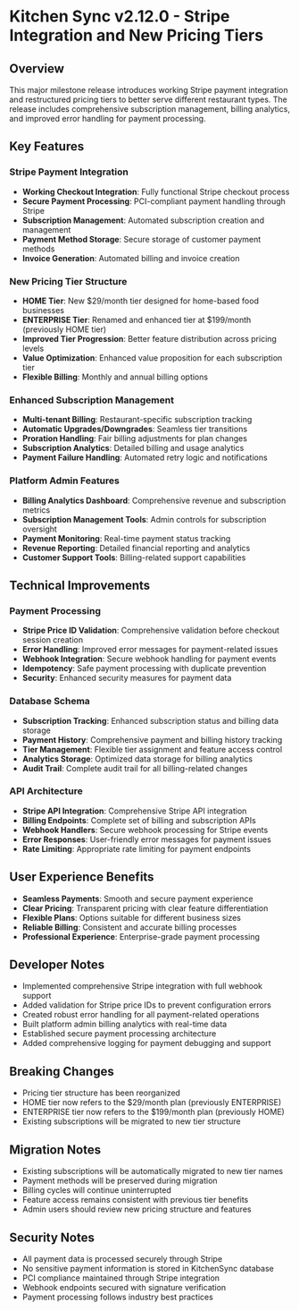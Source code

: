 # Kitchen Sync v2.12.0 - Stripe Integration and New Pricing Tiers

## Overview
This major milestone release introduces working Stripe payment integration and restructured pricing tiers to better serve different restaurant types. The release includes comprehensive subscription management, billing analytics, and improved error handling for payment processing.

## Key Features

### Stripe Payment Integration
- **Working Checkout Integration**: Fully functional Stripe checkout process
- **Secure Payment Processing**: PCI-compliant payment handling through Stripe
- **Subscription Management**: Automated subscription creation and management
- **Payment Method Storage**: Secure storage of customer payment methods
- **Invoice Generation**: Automated billing and invoice creation

### New Pricing Tier Structure
- **HOME Tier**: New $29/month tier designed for home-based food businesses
- **ENTERPRISE Tier**: Renamed and enhanced tier at $199/month (previously HOME tier)
- **Improved Tier Progression**: Better feature distribution across pricing levels
- **Value Optimization**: Enhanced value proposition for each subscription tier
- **Flexible Billing**: Monthly and annual billing options

### Enhanced Subscription Management
- **Multi-tenant Billing**: Restaurant-specific subscription tracking
- **Automatic Upgrades/Downgrades**: Seamless tier transitions
- **Proration Handling**: Fair billing adjustments for plan changes
- **Subscription Analytics**: Detailed billing and usage analytics
- **Payment Failure Handling**: Automated retry logic and notifications

### Platform Admin Features
- **Billing Analytics Dashboard**: Comprehensive revenue and subscription metrics
- **Subscription Management Tools**: Admin controls for subscription oversight
- **Payment Monitoring**: Real-time payment status tracking
- **Revenue Reporting**: Detailed financial reporting and analytics
- **Customer Support Tools**: Billing-related support capabilities

## Technical Improvements

### Payment Processing
- **Stripe Price ID Validation**: Comprehensive validation before checkout session creation
- **Error Handling**: Improved error messages for payment-related issues
- **Webhook Integration**: Secure webhook handling for payment events
- **Idempotency**: Safe payment processing with duplicate prevention
- **Security**: Enhanced security measures for payment data

### Database Schema
- **Subscription Tracking**: Enhanced subscription status and billing data storage
- **Payment History**: Comprehensive payment and billing history tracking
- **Tier Management**: Flexible tier assignment and feature access control
- **Analytics Storage**: Optimized data storage for billing analytics
- **Audit Trail**: Complete audit trail for all billing-related changes

### API Architecture
- **Stripe API Integration**: Comprehensive Stripe API integration
- **Billing Endpoints**: Complete set of billing and subscription APIs
- **Webhook Handlers**: Secure webhook processing for Stripe events
- **Error Responses**: User-friendly error messages for payment issues
- **Rate Limiting**: Appropriate rate limiting for payment endpoints

## User Experience Benefits
- **Seamless Payments**: Smooth and secure payment experience
- **Clear Pricing**: Transparent pricing with clear feature differentiation
- **Flexible Plans**: Options suitable for different business sizes
- **Reliable Billing**: Consistent and accurate billing processes
- **Professional Experience**: Enterprise-grade payment processing

## Developer Notes
- Implemented comprehensive Stripe integration with full webhook support
- Added validation for Stripe price IDs to prevent configuration errors
- Created robust error handling for all payment-related operations
- Built platform admin billing analytics with real-time data
- Established secure payment processing architecture
- Added comprehensive logging for payment debugging and support

## Breaking Changes
- Pricing tier structure has been reorganized
- HOME tier now refers to the $29/month plan (previously ENTERPRISE)
- ENTERPRISE tier now refers to the $199/month plan (previously HOME)
- Existing subscriptions will be migrated to new tier structure

## Migration Notes
- Existing subscriptions will be automatically migrated to new tier names
- Payment methods will be preserved during migration
- Billing cycles will continue uninterrupted
- Feature access remains consistent with previous tier benefits
- Admin users should review new pricing structure and features

## Security Notes
- All payment data is processed securely through Stripe
- No sensitive payment information is stored in KitchenSync database
- PCI compliance maintained through Stripe integration
- Webhook endpoints secured with signature verification
- Payment processing follows industry best practices 